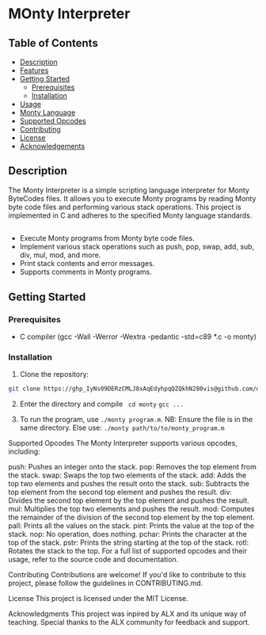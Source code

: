 # MOnty Interpreter

## Table of Contents

- [Description](#description)
- [Features](#features)
- [Getting Started](#getting-started)
	- [Prerequisites](#prerequisities)
	- [Installation](#installation)
- [Usage](#usage)
- [Monty Language](#monty-language)
- [Supported Opcodes](#supported-opcodes)
- [Contributing](#contributing)
- [License](#license)
- [Acknowledgements](#acknowledgments)


## Description

The Monty Interpreter is a simple scripting language interpreter for Monty ByteCodes files.
It allows you to execute Monty programs by reading Monty byte code files and performing various stack operations.
This project is implemented in C and adheres to the specified Monty language standards.

##
- Execute Monty programs from Monty byte code files.
- Implement various stack operations such as push, pop, swap, add, sub, div, mul, mod, and more.
- Print stack contents and error messages.
- Supports comments in Monty programs.

## Getting Started

### Prerequisites

- C compiler (gcc -Wall -Werror -Wextra -pedantic -std=c89 *.c -o monty)

### Installation
1. Clone the repository:

```bash
git clone https://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@github.com/ohenebappiagyei/monty.git
```

2. Enter the directory and compile
``` cd monty```
```gcc ...```

3. To run the program, use ```./monty program.m```. NB: Ensure the file is in the same directory. Else use: ```./monty path/to/to/monty_program.m```

Supported Opcodes
The Monty Interpreter supports various opcodes, including:

push: Pushes an integer onto the stack.
pop: Removes the top element from the stack.
swap: Swaps the top two elements of the stack.
add: Adds the top two elements and pushes the result onto the stack.
sub: Subtracts the top element from the second top element and pushes the result.
div: Divides the second top element by the top element and pushes the result.
mul: Multiplies the top two elements and pushes the result.
mod: Computes the remainder of the division of the second top element by the top element.
pall: Prints all the values on the stack.
pint: Prints the value at the top of the stack.
nop: No operation, does nothing.
pchar: Prints the character at the top of the stack.
pstr: Prints the string starting at the top of the stack.
rotl: Rotates the stack to the top.
For a full list of supported opcodes and their usage, refer to the source code and documentation.

Contributing
Contributions are welcome! If you'd like to contribute to this project, please follow the guidelines in CONTRIBUTING.md.

License
This project is licensed under the MIT License.

Acknowledgments
This project was inpired by ALX and its unique way of teaching.
Special thanks to the ALX community for feedback and support.
